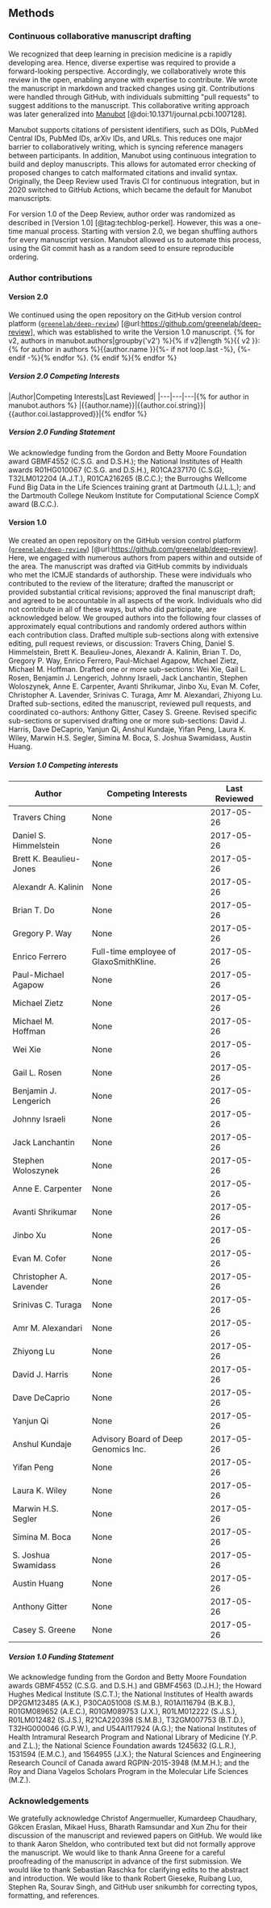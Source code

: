 ## Methods

### Continuous collaborative manuscript drafting

We recognized that deep learning in precision medicine is a rapidly developing area.
Hence, diverse expertise was required to provide a forward-looking perspective.
Accordingly, we collaboratively wrote this review in the open, enabling anyone with expertise to contribute.
We wrote the manuscript in markdown and tracked changes using git.
Contributions were handled through GitHub, with individuals submitting "pull requests" to suggest additions to the manuscript.
This collaborative writing approach was later generalized into [Manubot](https://manubot.org/) [@doi:10.1371/journal.pcbi.1007128].

Manubot supports citations of persistent identifiers, such as DOIs, PubMed Central IDs, PubMed IDs, arXiv IDs, and URLs.
This reduces one major barrier to collaboratively writing, which is syncing reference managers between participants.
In addition, Manubot using continuous integration to build and deploy manuscripts.
This allows for automated error checking of proposed changes to catch malformated citations and invalid syntax.
Originally, the Deep Review used Travis CI for continuous integration, but in 2020 switched to GitHub Actions, which became the default for Manubot manuscripts.

For version 1.0 of the Deep Review, author order was randomized as described in [Version 1.0] [@tag:techblog-perkel].
However, this was a one-time manual process.
Starting with version 2.0, we began shuffling authors for every manuscript version.
Manubot allowed us to automate this process, using the Git commit hash as a random seed to ensure reproducible ordering.

### Author contributions

#### Version 2.0

We continued using the open repository on the GitHub version control platform ([`greenelab/deep-review`](https://github.com/greenelab/deep-review)) [@url:https://github.com/greenelab/deep-review], which was established to write the Version 1.0 manuscript. {% for v2, authors in manubot.authors|groupby('v2') %}{% if v2|length %}{{ v2 }}: {% for author in authors %}{{author.name }}{%- if not loop.last -%},  {%- endif -%}{% endfor %}. {% endif %}{% endfor %}

##### Version 2.0 Competing Interests

|Author|Competing Interests|Last Reviewed|
|---|---|---|{% for author in manubot.authors %}
|{{author.name}}|{{author.coi.string}}|{{author.coi.lastapproved}}|{% endfor %}

##### Version 2.0 Funding Statement

We acknowledge funding from the Gordon and Betty Moore Foundation award GBMF4552 (C.S.G. and D.S.H.);
the National Institutes of Health awards R01HG010067 (C.S.G. and D.S.H.), R01CA237170 (C.S.G), T32LM012204 (A.J.T.), R01CA216265 (B.C.C.);
the Burroughs Wellcome Fund Big Data in the Life Sciences training grant at Dartmouth (J.L.L,);
and the Dartmouth College Neukom Institute for Computational Science CompX award (B.C.C.).

#### Version 1.0

We created an open repository on the GitHub version control platform ([`greenelab/deep-review`](https://github.com/greenelab/deep-review)) [@url:https://github.com/greenelab/deep-review].
Here, we engaged with numerous authors from papers within and outside of the area.
The manuscript was drafted via GitHub commits by individuals who met the ICMJE standards of authorship.
These were individuals who contributed to the review of the literature;
drafted the manuscript or provided substantial critical revisions;
approved the final manuscript draft; and agreed to be accountable in all aspects of the work.
Individuals who did not contribute in all of these ways, but who did participate, are acknowledged below.
We grouped authors into the following four classes of approximately equal contributions and randomly ordered authors within each contribution class.
Drafted multiple sub-sections along with extensive editing, pull request reviews, or discussion: Travers Ching, Daniel S. Himmelstein, Brett K. Beaulieu-Jones, Alexandr A. Kalinin, Brian T. Do, Gregory P. Way, Enrico Ferrero, Paul-Michael Agapow, Michael Zietz, Michael M. Hoffman.
Drafted one or more sub-sections: Wei Xie, Gail L. Rosen, Benjamin J. Lengerich, Johnny Israeli, Jack Lanchantin, Stephen Woloszynek, Anne E. Carpenter, Avanti Shrikumar, Jinbo Xu, Evan M. Cofer, Christopher A. Lavender, Srinivas C. Turaga, Amr M. Alexandari, Zhiyong Lu.
Drafted sub-sections, edited the manuscript, reviewed pull requests, and coordinated co-authors: Anthony Gitter, Casey S. Greene.
Revised specific sub-sections or supervised drafting one or more sub-sections: David J. Harris, Dave DeCaprio, Yanjun Qi, Anshul Kundaje, Yifan Peng, Laura K. Wiley, Marwin H.S. Segler, Simina M. Boca, S. Joshua Swamidass, Austin Huang.

##### Version 1.0 Competing interests


|Author|Competing Interests|Last Reviewed|
|---|---|---|
|Travers Ching|None|2017-05-26|
|Daniel S. Himmelstein|None|2017-05-26|
|Brett K. Beaulieu-Jones|None|2017-05-26|
|Alexandr A. Kalinin|None|2017-05-26|
|Brian T. Do|None|2017-05-26|
|Gregory P. Way|None|2017-05-26|
|Enrico Ferrero|Full-time employee of GlaxoSmithKline.|2017-05-26|
|Paul-Michael Agapow|None|2017-05-26|
|Michael Zietz|None|2017-05-26|
|Michael M. Hoffman|None|2017-05-26|
|Wei Xie|None|2017-05-26|
|Gail L. Rosen|None|2017-05-26|
|Benjamin J. Lengerich|None|2017-05-26|
|Johnny Israeli|None|2017-05-26|
|Jack Lanchantin|None|2017-05-26|
|Stephen Woloszynek|None|2017-05-26|
|Anne E. Carpenter|None|2017-05-26|
|Avanti Shrikumar|None|2017-05-26|
|Jinbo Xu|None|2017-05-26|
|Evan M. Cofer|None|2017-05-26|
|Christopher A. Lavender|None|2017-05-26|
|Srinivas C. Turaga|None|2017-05-26|
|Amr M. Alexandari|None|2017-05-26|
|Zhiyong Lu|None|2017-05-26|
|David J. Harris|None|2017-05-26|
|Dave DeCaprio|None|2017-05-26|
|Yanjun Qi|None|2017-05-26|
|Anshul Kundaje|Advisory Board of Deep Genomics Inc.|2017-05-26|
|Yifan Peng|None|2017-05-26|
|Laura K. Wiley|None|2017-05-26|
|Marwin H.S. Segler|None|2017-05-26|
|Simina M. Boca|None|2017-05-26|
|S. Joshua Swamidass|None|2017-05-26|
|Austin Huang|None|2017-05-26|
|Anthony Gitter|None|2017-05-26|
|Casey S. Greene|None|2017-05-26|

##### Version 1.0 Funding Statement

We acknowledge funding from the Gordon and Betty Moore Foundation awards GBMF4552 (C.S.G. and D.S.H.) and GBMF4563 (D.J.H.);
the Howard Hughes Medical Institute (S.C.T.);
the National Institutes of Health awards DP2GM123485 (A.K.), P30CA051008 (S.M.B.), R01AI116794 (B.K.B.), R01GM089652 (A.E.C.), R01GM089753 (J.X.), R01LM012222 (S.J.S.), R01LM012482 (S.J.S.), R21CA220398 (S.M.B.), T32GM007753 (B.T.D.), T32HG000046 (G.P.W.), and U54AI117924 (A.G.);
the National Institutes of Health Intramural Research Program and National Library of Medicine (Y.P. and Z.L.);
the National Science Foundation awards 1245632 (G.L.R.), 1531594 (E.M.C.), and 1564955 (J.X.);
the Natural Sciences and Engineering Research Council of Canada award RGPIN-2015-3948 (M.M.H.);
and the Roy and Diana Vagelos Scholars Program in the Molecular Life Sciences (M.Z.).

### Acknowledgements

We gratefully acknowledge Christof Angermueller, Kumardeep Chaudhary, Gökcen Eraslan, Mikael Huss, Bharath Ramsundar and Xun Zhu for their discussion of the manuscript and reviewed papers on GitHub.
We would like to thank Aaron Sheldon, who contributed text but did not formally approve the manuscript.
We would like to thank Anna Greene for a careful proofreading of the manuscript in advance of the first submission.
We would like to thank Sebastian Raschka for clarifying edits to the abstract and introduction.
We would like to thank Robert Gieseke, Ruibang Luo, Stephen Ra, Sourav Singh, and GitHub user snikumbh for correcting typos, formatting, and references.
